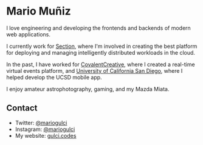 # Mario Muñiz

I love engineering and developing the frontends and backends of modern web applications.

I currently work for [Section](https://section.io), where I'm involved in creating the best platform for deploying and managing intelligently distributed workloads in the cloud.

In the past, I have worked for [CovalentCreative](https://covalentcreative.com), where I created a real-time virtual events platform, and [University of California San Diego](https://ucsd.edu), where I helped develop the UCSD mobile app.

I enjoy amateur astrophotography, gaming, and my Mazda Miata.

## Contact
- Twitter: [@mariogulci](https://twitter.com/mariogulci)
- Instagram: [@mariogulci](https://instagram.com/mariogulci)
- My website: [gulci.codes](https://gulci.codes)
